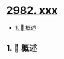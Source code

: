 # [2982. xxx](https://github.com/Tdahuyou/TNotes.leetcode/tree/main/notes/2982.%20xxx)

<!-- region:toc -->

- [1. 📝 概述](#1--概述)

<!-- endregion:toc -->

## 1. 📝 概述
